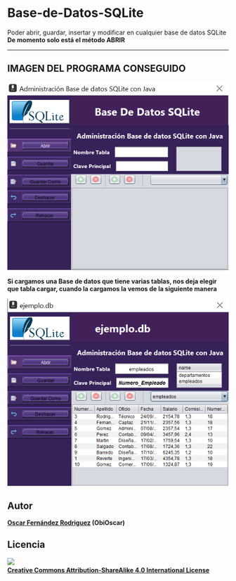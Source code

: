 # Base-de-Datos-SQLite
Poder abrir, guardar, insertar y modificar en cualquier base de datos SQLite<br>
<b>De momento solo está el método ABRIR<b>

----------------------------------------------------------------------------------------------
## IMAGEN DEL PROGRAMA CONSEGUIDO
![   ](https://github.com/ObiOscar/Base-de-Datos-SQLite/blob/master/interface.png)

Si cargamos una Base de datos que tiene varias tablas, nos deja elegir que tabla cargar, cuando la cargamos la vemos de la siguiente manera

![   ](https://github.com/ObiOscar/Base-de-Datos-SQLite/blob/master/interfaceBaseCargada.png)

## Autor

[Oscar Fernández Rodriguez](https://github.com/ObiOscar) (ObiOscar)

## Licencia

![](https://github.com/ObiOscar/BombaAirsoft/blob/master/licencia.png)  
[Creative Commons Attribution-ShareAlike 4.0 International License](http://creativecommons.org/licenses/by-sa/4.0/)

